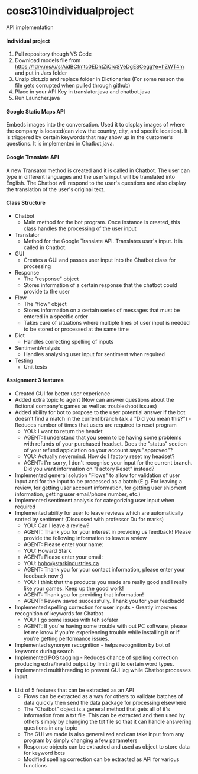 # cosc310individualproject
API implementation

#### Individual project
1. Pull repository though VS Code
2. Download models file from https://1drv.ms/u/s!AidBCfmtc0EDhtZiCroSVeDgESCegg?e=hZWT4m and put in Jars folder
3. Unzip dict.zip and replace folder in Dictionaries (For some reason the file gets corrupted when pulled through github)
4. Place in your API Key in translator.java and chatbot.java
5. Run Launcher.java

#### Google Static Maps API
Embeds images into the conversation. Used it to display images of where the company is located(can view the country, city, and specifc location).
It is triggered by certain keywords that may show up in the customer’s questions. It is implemented in Chatbot.java.  

#### Google Translate API
A new Transator method is created and it is called in Chatbot. The user can type in different languages and the user's input will be translated into English. The Chatbot will respond to the user's questions and also display the translation of the user's original text.  

#### Class Structure
* Chatbot
    * Main method for the bot program. Once instance is created, this class handles the processing of the user input
* Translator
    * Method for the Google Translate API. Translates user's input. It is called in Chatbot.
* GUI
    * Creates a GUI and passes user input into the Chatbot class for processing
* Response
    * The "response" object
    * Stores information of a certain response that the chatbot could provide to the user
* Flow
    * The "flow" object
    * Stores information on a certain series of messages that must be entered in a specific order
    * Takes care of situations where multiple lines of user input is needed to be stored or processed at the same time
* Dict
    * Handles correcting spelling of inputs
* SentimentAnalysis
    * Handles analysing user input for sentiment when required
* Testing
    * Unit tests
#### Assignment 3 features
* Created GUI for better user experience
* Added extra topic to agent (Now can answer questions about the fictional company's games as well as troubleshoot issues)
* Added ability for bot to propose to the user potential answer if the bot doesn't find a match in the current branch (a.k.a "Did you mean this?") - Reduces number of times that users are required to reset program
    * YOU: I want to return the headet
    * AGENT: I understand that you seem to be having some problems with refunds of your purchased headset. Does the "status" section of your refund applciation on your account says "approved"?
    * YOU: Actually nevermind. How do I factory reset my headset?
    * AGENT: I'm sorry, I don't recognise your input for the current branch. Did you want information on "Factory Reset" instead?
* Implemented general solution "Flows" to allow for validation of user input and for the input to be processed as a batch (E.g. For leaving a review, for getting user account information, for getting user shipment information, getting user email/phone number, etc.)
* Implemented sentiment analysis for categorizing user input when required
* Implemented ability for user to leave reviews which are automatically sorted by sentiment (Discussed with professor Du for marks)
    * YOU: Can I leave a review?
    * AGENT: Thank you for your interest in providing us feedback! Please provide the following information to leave a review
    * AGENT: Please enter your name:
    * YOU: Howard Stark
    * AGENT: Please enter your email:
    * YOU: hoho@starkindustries.ca
    * AGENT: Thank you for your contact information, please enter your feedback now :)
    * YOU: I think that the products you made are really good and I really like your games. Keep up the good work!
    * AGENT: Thank you for providing that information!
    * AGENT: Review saved successfully. Thank you for your feedback!
* Implemented spelling correction for user inputs - Greatly improves recognition of keywords for Chatbot
    * YOU: I go some issues with teh sofater
    * AGENT: If you're having some trouble with out PC software, please let me know if you're experiencing trouble while installing it or if you're getting performance issues.
* Implemented synonym recognition - helps recognition by bot of keywords during search
* Implemented POS tagging - Reduces chance of spelling correction producing extra/invalid output by limiting it to certain word types.
* Implemented multithreading to prevent GUI lag while Chatbot processes input.

####
* List of 5 features that can be extracted as an API
    * Flows can be extracted as a way for others to validate batches of data quickly then send the data package for processing elsewhere
    * The "Chatbot" object is a general method that gets all of it's information from a txt file. This can be extracted and then used by others simply by changing the txt file so that it can handle answering questions in any topic
    * The GUI we made is also generalized and can take input from any program by simply changing a few parameters
    * Response objects can be extracted and used as object to store data for keyword bots
    * Modified spelling correction can be extracted as API for various functions
